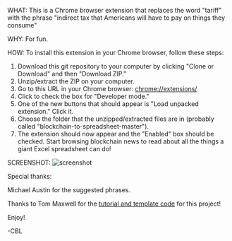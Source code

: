WHAT: 
This is a Chrome browser extension that replaces the word "tariff" with the phrase "indirect tax that Americans will have to pay on things they consume"

WHY:
For fun.

HOW:
To install this extension in your Chrome browser, follow these steps:

1. Download this git repository to your computer by clicking "Clone or Download" and then "Download ZIP." 
2. Unzip/extract the ZIP on your computer.
3. Go to this URL in your Chrome browser: [chrome://extensions/](chrome://extensions/)
4. Click to check the box for "Developer mode."
5. One of the new buttons that should appear is "Load unpacked extension." Click it. 
6. Choose the folder that the unzipped/extracted files are in (probably called "blockchain-to-spreadsheet-master").
7. The extension should now appear and the "Enabled" box should be checked. Start browsing blockchain news to read about all the things a giant Excel spreadsheet can do!

SCREENSHOT:
![screenshot](https://user-images.githubusercontent.com/22127496/36940775-4c49739e-1eff-11e8-84d9-32af6d86f782.png)

Special thanks:

Michael Austin for the suggested phrases.

Thanks to Tom Maxwell for the [tutorial and template code](https://9to5google.com/2015/06/14/how-to-make-a-chrome-extensions/) for this project! 

Enjoy!

-CBL
